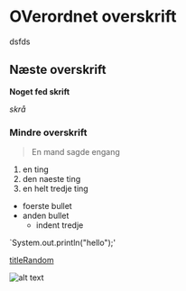# OVerordnet overskrift  

dsfds

## Næste overskrift  

**Noget fed skrift**

*skrå*

### Mindre overskrift

> En mand sagde engang

1. en ting
2. den naeste ting
3. en helt tredje ting


- foerste bullet
- anden bullet
  - indent tredje


`System.out.println("hello");'

[titleRandom](https://www.politiken.dk)

![alt text](image.jpg)


